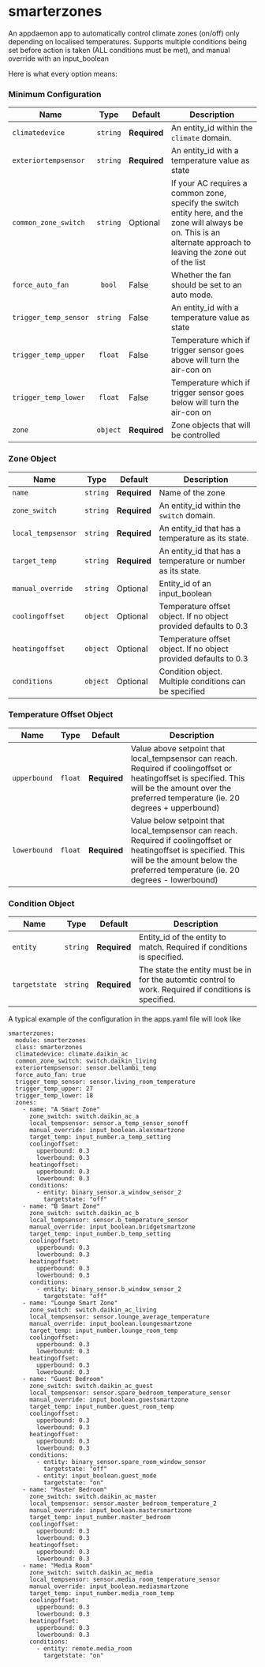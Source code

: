 # smarterzones
An appdaemon app to automatically control climate zones (on/off) only depending on localised temperatures. Supports multiple conditions being set before action is taken (ALL conditions must be met), and manual override with an input_boolean

Here is what every option means:

### Minimum Configuration

| Name                  |   Type       | Default      | Description                                                             |
| --------------------- | :----------: | ------------ | ----------------------------------------------------------------------- |
| `climatedevice`       | `string`     | **Required** | An entity_id within the `climate` domain.                               |
| `exteriortempsensor`  | `string`     | **Required** | An entity_id with a temperature value as state                          |
| `common_zone_switch`  | `string`     | Optional     | If your AC requires a common zone, specify the switch entity here, and the zone will always be on. This is an alternate approach to leaving the zone out of the list                         |
| `force_auto_fan`      | `bool`       | False        | Whether the fan should be set to an auto mode.                          |
| `trigger_temp_sensor` | `string`     | False        | An entity_id with a temperature value as state                           |
| `trigger_temp_upper`  | `float`      | False        | Temperature which if trigger sensor goes above will turn the air-con on                          |
| `trigger_temp_lower`  | `float`      | False        | Temperature which if trigger sensor goes below will turn the air-con on                          |
| `zone`                | `object`     | **Required** | Zone objects that will be controlled                                    |

### Zone Object

| Name                |   Type       | Default      | Description                                                              |
| ------------------- | :----------: | ------------ | ------------------------------------------------------------------------ |
| `name`     | `string`     | **Required** | Name of the zone                                                         |
| `zone_switch`       | `string`     | **Required** | An entity_id within the `switch` domain.                                 |
| `local_tempsensor`  | `string`     | **Required** | An entity_id that has a temperature as its state.                        |
| `target_temp`       | `string`     | **Required** | An entity_id that has a temperature or number as its state.              |
| `manual_override`   | `string`     | Optional     | Entity_id of an input_boolean                                            |
| `coolingoffset`     | `object`     | Optional     | Temperature offset object. If no object provided defaults to 0.3         |
| `heatingoffset`     | `object`     | Optional     | Temperature offset object. If no object provided defaults to 0.3         |
| `conditions`        | `object`     | Optional     | Condition object. Multiple conditions can be specified                   |


### Temperature Offset Object                                                                                    
| Name           |   Type    | Default          | Description                                                             |
| -------------- | :-------: | ---------------- | ----------------------------------------------------------------------- |
| `upperbound`   | `float`   | **Required**     | Value above setpoint that local_tempsensor can reach. Required if coolingoffset or heatingoffset is specified. This will be the amount over the preferred temperature (ie. 20 degrees + upperbound)                |
| `lowerbound`   | `float`   | **Required**     | Value below setpoint that local_tempsensor can reach. Required if coolingoffset or heatingoffset is specified. This will be the amount below the preferred temperature (ie. 20 degrees - lowerbound)                      |                 
 
### Condition Object                                                                                               
| Name           |   Type    | Default          | Description                                                             |
| -------------- | :-------: | ---------------- | ----------------------------------------------------------------------- |
| `entity`       | `string`  | **Required**     | Entity_id of the entity to match. Required if conditions is specified.  |
| `targetstate`  | `string`  | **Required**     | The state the entity must be in for the automtic control to work. Required if conditions is specified.       |

A typical example of the configuration in the apps.yaml file will look like

```
smarterzones:
  module: smarterzones
  class: smarterzones
  climatedevice: climate.daikin_ac
  common_zone_switch: switch.daikin_living
  exteriortempsensor: sensor.bellambi_temp
  force_auto_fan: true
  trigger_temp_sensor: sensor.living_room_temperature
  trigger_temp_upper: 27
  trigger_temp_lower: 18
  zones:
    - name: "A Smart Zone"
      zone_switch: switch.daikin_ac_a
      local_tempsensor: sensor.a_temp_sensor_sonoff
      manual_override: input_boolean.alexsmartzone
      target_temp: input_number.a_temp_setting
      coolingoffset:
        upperbound: 0.3
        lowerbound: 0.3
      heatingoffset:
        upperbound: 0.3
        lowerbound: 0.3
      conditions:
        - entity: binary_sensor.a_window_sensor_2
          targetstate: "off"
    - name: "B Smart Zone"
      zone_switch: switch.daikin_ac_b
      local_tempsensor: sensor.b_temperature_sensor
      manual_override: input_boolean.bridgetsmartzone
      target_temp: input_number.b_temp_setting
      coolingoffset:
        upperbound: 0.3
        lowerbound: 0.3
      heatingoffset:
        upperbound: 0.3
        lowerbound: 0.3
      conditions:
        - entity: binary_sensor.b_window_sensor_2
          targetstate: "off"
    - name: "Lounge Smart Zone"
      zone_switch: switch.daikin_ac_living
      local_tempsensor: sensor.lounge_average_temperature
      manual_override: input_boolean.loungesmartzone
      target_temp: input_number.lounge_room_temp
      coolingoffset:
        upperbound: 0.3
        lowerbound: 0.3
      heatingoffset:
        upperbound: 0.3
        lowerbound: 0.3
    - name: "Guest Bedroom"
      zone_switch: switch.daikin_ac_guest
      local_tempsensor: sensor.spare_bedroom_temperature_sensor
      manual_override: input_boolean.guestsmartzone
      target_temp: input_number.guest_room_temp
      coolingoffset:
        upperbound: 0.3
        lowerbound: 0.3
      heatingoffset:
        upperbound: 0.3
        lowerbound: 0.3
      conditions:
        - entity: binary_sensor.spare_room_window_sensor
          targetstate: "off"
        - entity: input_boolean.guest_mode
          targetstate: "on"
    - name: "Master Bedroom"
      zone_switch: switch.daikin_ac_master
      local_tempsensor: sensor.master_bedroom_temperature_2
      manual_override: input_boolean.mastersmartzone
      target_temp: input_number.master_bedroom
      coolingoffset:
        upperbound: 0.3
        lowerbound: 0.3
      heatingoffset:
        upperbound: 0.3
        lowerbound: 0.3
    - name: "Media Room"
      zone_switch: switch.daikin_ac_media
      local_tempsensor: sensor.media_room_temperature_sensor
      manual_override: input_boolean.mediasmartzone
      target_temp: input_number.media_room_temp
      coolingoffset:
        upperbound: 0.3
        lowerbound: 0.3
      heatingoffset:
        upperbound: 0.3
        lowerbound: 0.3
      conditions:
        - entity: remote.media_room
          targetstate: "on"
```
